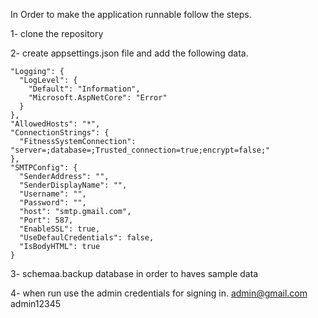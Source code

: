 In Order to make the application runnable follow the steps.

1- clone the repository

2- create appsettings.json file and add the following data.
  
    "Logging": {
      "LogLevel": {
        "Default": "Information",
        "Microsoft.AspNetCore": "Error"
      }      
    },
    "AllowedHosts": "*",
    "ConnectionStrings": {
      "FitnessSystemConnection": "server=;database=;Trusted_connection=true;encrypt=false;"
    },
    "SMTPConfig": {
      "SenderAddress": "",
      "SenderDisplayName": "",
      "Username": "",
      "Password": "",
      "host": "smtp.gmail.com",
      "Port": 587,
      "EnableSSL": true,
      "UseDefaulCredentials": false,
      "IsBodyHTML": true
    }

3- schemaa.backup database in order to haves sample data

4- when run
use the admin credentials for signing in.
admin@gmail.com 
admin12345
